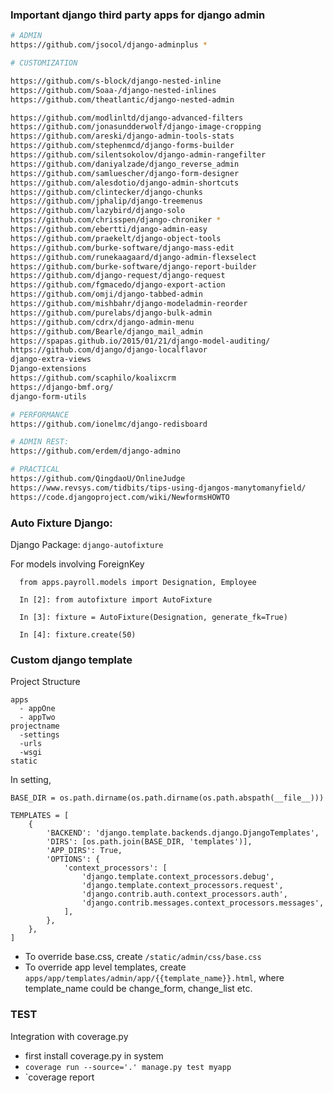 ### Important django third party apps for django admin
```bash
# ADMIN
https://github.com/jsocol/django-adminplus *

# CUSTOMIZATION

https://github.com/s-block/django-nested-inline
https://github.com/Soaa-/django-nested-inlines
https://github.com/theatlantic/django-nested-admin

https://github.com/modlinltd/django-advanced-filters
https://github.com/jonasundderwolf/django-image-cropping
https://github.com/areski/django-admin-tools-stats
https://github.com/stephenmcd/django-forms-builder
https://github.com/silentsokolov/django-admin-rangefilter
https://github.com/daniyalzade/django_reverse_admin
https://github.com/samluescher/django-form-designer
https://github.com/alesdotio/django-admin-shortcuts
https://github.com/clintecker/django-chunks
https://github.com/jphalip/django-treemenus
https://github.com/lazybird/django-solo
https://github.com/chrisspen/django-chroniker *
https://github.com/ebertti/django-admin-easy
https://github.com/praekelt/django-object-tools
https://github.com/burke-software/django-mass-edit
https://github.com/runekaagaard/django-admin-flexselect
https://github.com/burke-software/django-report-builder
https://github.com/django-request/django-request
https://github.com/fgmacedo/django-export-action
https://github.com/omji/django-tabbed-admin
https://github.com/mishbahr/django-modeladmin-reorder
https://github.com/purelabs/django-bulk-admin
https://github.com/cdrx/django-admin-menu
https://github.com/Bearle/django_mail_admin
https://spapas.github.io/2015/01/21/django-model-auditing/
https://github.com/django/django-localflavor
django-extra-views
Django-extensions
https://github.com/scaphilo/koalixcrm
https://django-bmf.org/
django-form-utils

# PERFORMANCE
https://github.com/ionelmc/django-redisboard

# ADMIN REST: 
https://github.com/erdem/django-admino

# PRACTICAL
https://github.com/QingdaoU/OnlineJudge
https://www.revsys.com/tidbits/tips-using-djangos-manytomanyfield/
https://code.djangoproject.com/wiki/NewformsHOWTO
```

### Auto Fixture Django:

Django Package: `django-autofixture`

For models involving ForeignKey

``` 
  from apps.payroll.models import Designation, Employee

  In [2]: from autofixture import AutoFixture
  
  In [3]: fixture = AutoFixture(Designation, generate_fk=True)
  
  In [4]: fixture.create(50)
```
### Custom django template
Project Structure
```
apps
  - appOne
  - appTwo
projectname
  -settings
  -urls
  -wsgi
static
```
In setting,
```
BASE_DIR = os.path.dirname(os.path.dirname(os.path.abspath(__file__)))

TEMPLATES = [
    {
        'BACKEND': 'django.template.backends.django.DjangoTemplates',
        'DIRS': [os.path.join(BASE_DIR, 'templates')],
        'APP_DIRS': True,
        'OPTIONS': {
            'context_processors': [
                'django.template.context_processors.debug',
                'django.template.context_processors.request',
                'django.contrib.auth.context_processors.auth',
                'django.contrib.messages.context_processors.messages',
            ],
        },
    },
]
```
- To override base.css, create `/static/admin/css/base.css`
- To override app level templates, create `apps/app/templates/admin/app/{{template_name}}.html`, where template_name could be change_form, change_list etc.

### TEST

Integration with coverage.py

- first install coverage.py in system
- `coverage run --source='.' manage.py test myapp`
- `coverage report
